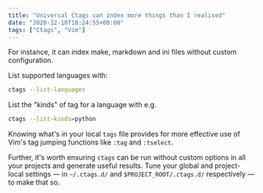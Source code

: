 ```yaml
---
title: "Universal Ctags can index more things than I realised"
date: "2020-12-10T18:24:55+00:00"
tags: ["Ctags", "Vim"]
---
```


For instance, it can index make, markdown and ini files without custom
configuration.

List supported languages with:

```bash
ctags --list-languages
```

List the "kinds" of tag for a language with e.g.

```bash
ctags --list-kinds=python
```

Knowing what's in your local `tags` file provides for more effective use of
Vim's tag jumping functions like `:tag` and `:tselect`.

Further, it's worth ensuring `ctags` can be run without custom options in all
your projects and generate useful results. Tune your global and project-local
settings — in `~/.ctags.d/` and `$PROJECT_ROOT/.ctags.d/` respectively — to make
that so.
